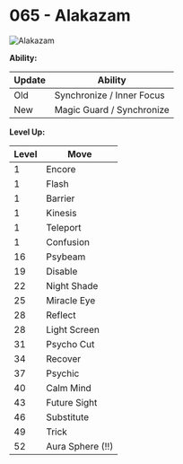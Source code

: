 # 065 - Alakazam
![][065]

**Ability:**

Update | Ability
---    | ---
Old    | Synchronize / Inner Focus
New    | Magic Guard / Synchronize

**Level Up:**

Level | Move
---   | ---
  1   | Encore
  1   | Flash
  1   | Barrier
  1   | Kinesis
  1   | Teleport
  1   | Confusion
 16   | Psybeam
 19   | Disable
 22   | Night Shade
 25   | Miracle Eye
 28   | Reflect
 28   | Light Screen
 31   | Psycho Cut
 34   | Recover
 37   | Psychic
 40   | Calm Mind
 43   | Future Sight
 46   | Substitute
 49   | Trick
 52   | Aura Sphere (!!)



[065]: https://raw.githubusercontent.com/PokeAPI/sprites/master/sprites/pokemon/65.png "Alakazam"
